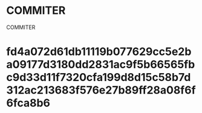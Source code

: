 # COMMITER
COMMITER






# fd4a072d61db11119b077629cc5e2ba09177d3180dd2831ac9f5b66565fbc9d33d11f7320cfa199d8d15c58b7d312ac213683f576e27b89ff28a08f6f6fca8b6
